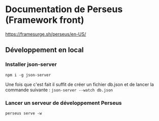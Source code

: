 # Documentation de Perseus (Framework front)

https://framesurge.sh/perseus/en-US/

## Développement en local

### Installer json-server

`npm i -g json-server`

Une fois que c'est fait il suffit de créer un fichier db.json et de lancer la commande suivante :
`json-server --watch db.json`

### Lancer un serveur de développement Perseus

`perseus serve -w`
